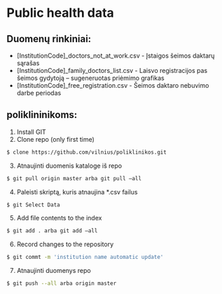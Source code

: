 # Public health data

## Duomenų rinkiniai:
* [InstitutionCode]_doctors_not_at_work.csv - Įstaigos šeimos daktarų sąrašas 
* [InstitutionCode]_family_doctors_list.csv - Laisvo registracijos pas šeimos gydytoją – sugeneruotas priėmimo grafikas
* [InstitutionCode]_free_registration.csv - Šeimos daktaro nebuvimo darbe periodas 


## poliklininikoms:
1.	Install GIT
2.	Clone repo (only first time) 
```sh
$ clone https://github.com/vilnius/poliklinikos.git
```
3.	Atnaujinti duomenis kataloge iš repo 
```sh
$ git pull origin master arba git pull –all
```
4.	Paleisti skriptą, kuris atnaujina *.csv failus
```sh
$ git Select Data
```
5. Add file contents to the index
```sh
$ git add . arba git add –all
```
6.	Record changes to the repository
```sh
$ git commt -m 'institution name automatic update' 
```

7.	Atnaujinti duomenys repo
```sh
$ git push --all arba origin master
```
